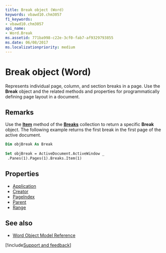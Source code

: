 ```yaml
---
title: Break object (Word)
keywords: vbawd10.chm3057
f1_keywords:
- vbawd10.chm3057
api_name:
- Word.Break
ms.assetid: 771ba998-c22e-3cf0-fab7-af9329793855
ms.date: 06/08/2017
ms.localizationpriority: medium
---
```



# Break object (Word)

Represents individual page, column, and section breaks in a page. Use the **Break** object and the related methods and properties for programmatically defining page layout in a document.


## Remarks

Use the **[Item](Word.Breaks.Item.md)** method of the **[Breaks](Word.Breaks.md)** collection to return a specific **Break** object. The following example returns the first break in the first page of the active document.


```vb
Dim objBreak As Break 
 
Set objBreak = ActiveDocument.ActiveWindow _ 
 .Panes(1).Pages(1).Breaks.Item(1)
```

## Properties

- [Application](Word.Break.Application.md)
- [Creator](Word.Break.Creator.md)
- [PageIndex](Word.Break.PageIndex.md)
- [Parent](Word.Break.Parent.md)
- [Range](Word.Break.Range.md)

## See also

- [Word Object Model Reference](overview/Word/object-model.md)

[!include[Support and feedback](~/includes/feedback-boilerplate.md)]